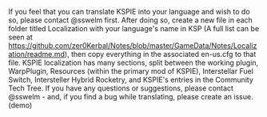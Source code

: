   If you feel that you can translate KSPIE into your language and wish to do so, please contact @sswelm first. After doing so, create a new file in each folder titled Localization with your language's name in KSP (A full list can be seen at https://github.com/zer0Kerbal/Notes/blob/master/GameData/Notes/Localization/readme.md), then copy everything in the associated en-us.cfg to that file. KSPIE localization has many sections, split between the working plugin, WarpPlugin, Resources (within the primary mod of KSPIE), Interstellar Fuel Switch, Intersteller Hybrid Rocketry, and KSPIE's entries in the	Community Tech Tree. If you have any questions or suggestions, please contact @sswelm - and, if you find a bug while translating, please create an issue.
  (demo)
